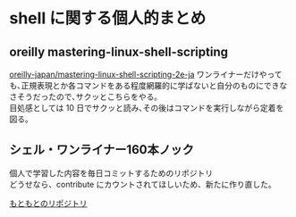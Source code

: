 # shell に関する個人的まとめ
## oreilly mastering-linux-shell-scripting
[oreilly\-japan/mastering\-linux\-shell\-scripting\-2e\-ja](https://github.com/oreilly-japan/mastering-linux-shell-scripting-2e-ja)
ワンライナーだけやっても､正規表現とか各コマンドをある程度網羅的に学ばないと自分のものにできなさそうだったので､サクッとこちらをやる｡  
目処感としては 10 日でサクッと読み､その後はコマンドを実行しながら定着を図る｡
## シェル・ワンライナー160本ノック

個人で学習した内容を毎日コミットするためのリポジトリ  
どうせなら、contribute にカウントされてほしいため、新たに作り直した。  

[もともとのリポジトリ](https://github.com/shellgei/shellgei160)
